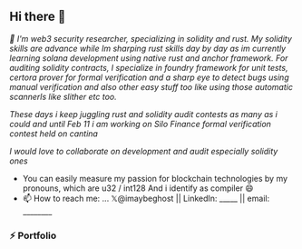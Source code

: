 ## Hi there 👋
_🌱 I'm web3 security researcher, specializing in solidity and rust. My solidity skills are advance while Im sharping rust skills day by day as im currently learning solana development using native rust and anchor framework. For auditing solidity contracts, I specialize in foundry framework for unit tests, certora prover for formal verification and a sharp eye to detect bugs using manual verification and also other easy stuff too like using those automatic scannerls like slither etc too._

_These days i keep juggling rust and solidity audit contests as many as i could and until Feb 11 i am working on Silo Finance formal verification contest held on cantina_

_I would love to collaborate on development and audit especially solidity ones_

<!--_💬 Ask me about ... solidity, formal verification (solidity), rust, auditing, solana development, anchor framework, ethers.js and solana/web3.js_ -->

- You can easily measure my passion for blockchain technologies by my pronouns, which are u32 / int128 And i identify as compiler 😄
- 📫 How to reach me: ... 𝕏@imaybeghost || LinkedIn: _____  || email: ________

### ⚡ **Portfolio**

<!-- 
Inspiration:
- https://github.com/namx05
- https://cantina.xyz/u/J4X98
-->
  
<!--
**burhankhaja/burhankhaja** is a ✨ _special_ ✨ repository because its `README.md` (this file) appears on your GitHub profile.

Here are some ideas to get you started:




- 🤔 I’m looking for help with ...




-->
